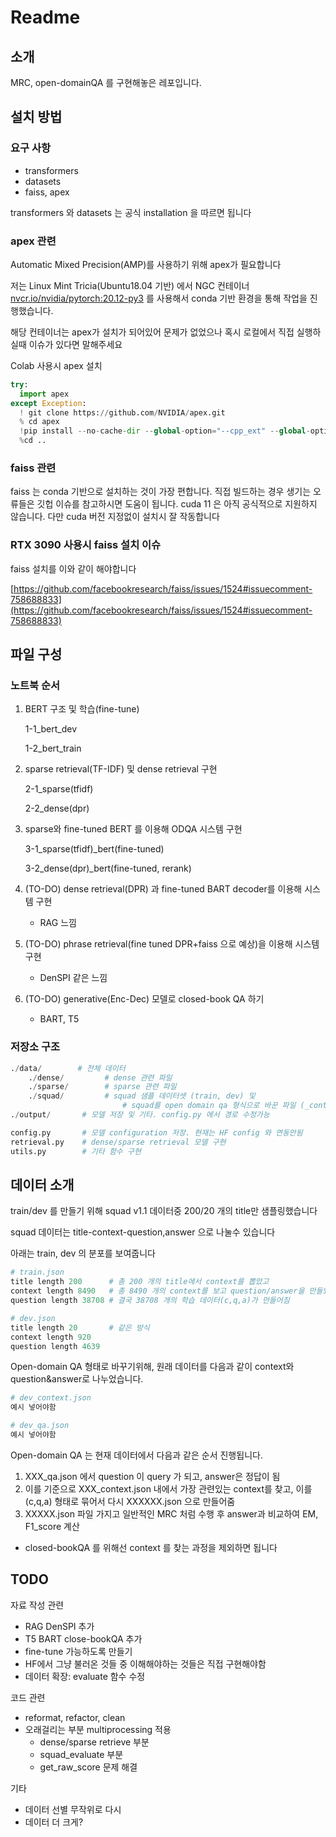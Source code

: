 # Readme

## 소개

MRC, open-domainQA 를 구현해놓은 레포입니다.

## 설치 방법

### 요구 사항

- transformers
- datasets
- faiss, apex

transformers 와 datasets 는 공식 installation 을 따르면 됩니다

### apex 관련 
Automatic Mixed Precision(AMP)를 사용하기 위해 apex가 필요합니다

저는 Linux Mint Tricia(Ubuntu18.04 기반) 에서 NGC 컨테이너 [nvcr.io/nvidia/pytorch:20.12-py3](http://nvcr.io/nvidia/pytorch:20.12-py3) 를 사용해서 conda 기반 환경을 통해 작업을 진행했습니다. 

해당 컨테이너는 apex가 설치가 되어있어 문제가 없었으나 혹시 로컬에서 직접 실행하실때 이슈가 있다면 말해주세요 

Colab 사용시 apex 설치

```python
try:
  import apex
except Exception:
  ! git clone https://github.com/NVIDIA/apex.git
  % cd apex
  !pip install --no-cache-dir --global-option="--cpp_ext" --global-option="--cuda_ext" .
  %cd ..
```

### faiss 관련

faiss 는 conda 기반으로 설치하는 것이 가장 편합니다. 
직접 빌드하는 경우 생기는 오류들은 깃헙 이슈를 참고하시면 도움이 됩니다.
cuda 11 은 아직 공식적으로 지원하지 않습니다. 다만 cuda 버전 지정없이 설치시 잘 작동합니다

### RTX 3090 사용시 faiss 설치 이슈

faiss 설치를 이와 같이 해야합니다

[https://github.com/facebookresearch/faiss/issues/1524#issuecomment-758688833](https://github.com/facebookresearch/faiss/issues/1524#issuecomment-758688833)

## 파일 구성

### 노트북 순서

1. BERT 구조 및 학습(fine-tune)

    1-1_bert_dev

    1-2_bert_train

2. sparse retrieval(TF-IDF) 및 dense retrieval 구현

    2-1_sparse(tfidf)

    2-2_dense(dpr)

3. sparse와 fine-tuned BERT 를 이용해 ODQA 시스템 구현 

    3-1_sparse(tfidf)_bert(fine-tuned)

    3-2_dense(dpr)_bert(fine-tuned, rerank)

4. (TO-DO) dense retrieval(DPR) 과 fine-tuned BART decoder를 이용해 시스템 구현 
    - RAG 느낌
5. (TO-DO) phrase retrieval(fine tuned DPR+faiss 으로 예상)을 이용해 시스템 구현
    - DenSPI 같은 느낌
6. (TO-DO) generative(Enc-Dec) 모델로 closed-book QA 하기 
    - BART, T5

 

### 저장소 구조

```python
./data/        # 전체 데이터
	./dense/         # dense 관련 파일
	./sparse/        # sparse 관련 파일
	./squad/         # squad 샘플 데이터셋 (train, dev) 및 
                         # squad를 open domain qa 형식으로 바꾼 파일 (_context, _qa)
./output/       # 모델 저장 및 기타. config.py 에서 경로 수정가능 

config.py       # 모델 configuration 저장. 현재는 HF config 와 연동안됨
retrieval.py    # dense/sparse retrieval 모델 구현
utils.py        # 기타 함수 구현
```

## 데이터 소개

train/dev 를 만들기 위해 squad v1.1 데이터중 200/20 개의 title만 샘플링했습니다 

squad 데이터는 title-context-question,answer 으로 나눌수 있습니다 

아래는 train, dev 의 분포를 보여줍니다
```python
# train.json
title length 200      # 총 200 개의 title에서 context를 뽑았고  
context length 8490   # 총 8490 개의 context를 보고 question/answer을 만들었으며
question length 38708 # 결국 38708 개의 학습 데이터(c,q,a)가 만들어짐
```
```python
# dev.json
title length 20       # 같은 방식
context length 920
question length 4639
```

Open-domain QA 형태로 바꾸기위해, 원래 데이터를 다음과 같이 context와 question&answer로 나누었습니다.
```python
# dev_context.json
예시 넣어야함 
```
```python
# dev_qa.json
예시 넣어야함 
```
Open-domain QA 는 현재 데이터에서 다음과 같은 순서 진행됩니다.

1. XXX_qa.json 에서 question 이 query 가 되고, answer은 정답이 됨
2. 이를 기준으로 XXX_context.json 내에서 가장 관련있는 context를 찾고, 이를 (c,q,a) 형태로 묶어서 다시 XXXXXX.json 으로 만들어줌 
3. XXXXX.json 파일 가지고 일반적인 MRC 처럼 수행 후 answer과 비교하여 EM, F1_score 계산

- closed-bookQA 를 위해선 context 를 찾는 과정을 제외하면 됩니다


## TODO

자료 작성 관련 
- RAG DenSPI 추가 
- T5 BART close-bookQA 추가
- fine-tune 가능하도록 만들기
- HF에서 그냥 불러온 것들 중 이해해야하는 것들은 직접 구현해야함
- 데이터 확장: evaluate 함수 수정 


코드 관련
- reformat, refactor, clean 
- 오래걸리는 부분 multiprocessing 적용 
   - dense/sparse retrieve 부분 
   - squad_evaluate 부분 
   - get_raw_score 문제 해결 
   
기타 
- 데이터 선별 무작위로 다시 
- 데이터 더 크게?




 